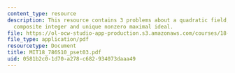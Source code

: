 ```yaml
---
content_type: resource
description: This resource contains 3 problems about a quadratic field, squarefree
  composite integer and unique nonzero maximal ideal.
file: https://ol-ocw-studio-app-production.s3.amazonaws.com/courses/18-786-topics-in-algebraic-number-theory-spring-2010/0581b2c01d70a278c682934073daaa49_MIT18_786S10_pset03.pdf
file_type: application/pdf
resourcetype: Document
title: MIT18_786S10_pset03.pdf
uid: 0581b2c0-1d70-a278-c682-934073daaa49
---
```

